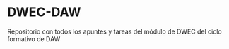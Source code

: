 # DWEC-DAW
Repositorio con todos los apuntes y tareas del módulo de DWEC del ciclo formativo de DAW
